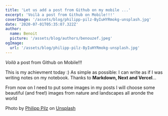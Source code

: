 ```yaml
---
title: 'Let us add a post from Github on my mobile ...'
excerpt: 'Voilà a post from Github on Mobile!!!'
coverImage: '/assets/blog/philipp-pilz-ByIuHYRmokg-unsplash.jpg'
date: '2020-07-01T05:35:07.322Z'
author:
  name: Benoit
  picture: '/assets/blog/authors/benouzef.jpeg'
ogImage:
  url: '/assets/blog/philipp-pilz-ByIuHYRmokg-unsplash.jpg'
---
```



_Voilà_ a post from Github on Mobile!!!

This is my achievment today :)
As simple as possible: I can write as if I was writing notes on my notebook.
Thanks to **Markdown, Next and Vercel**... 

From now on I need to put some images in my posts 
I will choose some beautiful (and free!) images from nature and landscapes all aronde the world

<span>Photo by <a href="https://unsplash.com/@buchstabenhausen?utm_source=unsplash&amp;utm_medium=referral&amp;utm_content=creditCopyText">Philipp Pilz</a> on <a href="https://unsplash.com/t/nature?utm_source=unsplash&amp;utm_medium=referral&amp;utm_content=creditCopyText">Unsplash</a></span>
